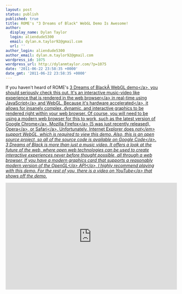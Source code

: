 ```yaml
---
layout: post
status: publish
published: true
title: ROME's "3 Dreams of Black" WebGL Demo Is Awesome!
author:
  display_name: Dylan Taylor
  login: aliendude5300
  email: dylan.m.taylor92@gmail.com
  url: ''
author_login: aliendude5300
author_email: dylan.m.taylor92@gmail.com
wordpress_id: 1075
wordpress_url: http://dylanmtaylor.com/?p=1075
date: '2011-06-22 23:58:35 +0000'
date_gmt: '2011-06-22 23:58:35 +0000'
---
```

<p>If you haven't heard of ROME's <a title="3 Dreams of Black Demo" href="http:&#47;&#47;www.ro.me&#47;">3 Dreams of Black&Acirc;&nbsp;WebGL demo<&#47;a>, you should seriously check this out. It's an interactive music-video like experience that is rendered in the <a class="zem_slink" title="Web browser" href="http:&#47;&#47;en.wikipedia.org&#47;wiki&#47;Web_browser" rel="wikipedia">web browser<&#47;a> in real-time using <a class="zem_slink" title="JavaScript" href="http:&#47;&#47;en.wikipedia.org&#47;wiki&#47;JavaScript" rel="wikipedia">JavaScript<&#47;a> and WebGL. Because it's <a class="zem_slink" title="Hardware acceleration" href="http:&#47;&#47;en.wikipedia.org&#47;wiki&#47;Hardware_acceleration" rel="wikipedia">hardware accelerated<&#47;a>, it allows for insanely complex, dynamic, and interactive graphics to be rendered right within your web browser. Of course, you will need to be using a modern web browser for this to work, such as the latest version of <a class="zem_slink" title="Google Chrome" href="http:&#47;&#47;www.google.com&#47;chrome" rel="homepage">Google Chrome<&#47;a>, <a class="zem_slink" title="Firefox" href="http:&#47;&#47;www.mozilla.com&#47;firefox&#47;" rel="homepage">Mozilla Firefox<&#47;a> (5 was just recently released), <a class="zem_slink" title="Opera Software" href="http:&#47;&#47;www.opera.com" rel="homepage">Opera<&#47;a>, or <a class="zem_slink" title="Safari" href="http:&#47;&#47;www.apple.com&#47;safari&#47;" rel="homepage">Safari<&#47;a>. Unfortunately, Internet Explorer does <em>not<&#47;em> support WebGL, which is required to view this demo. Also, this is an open source project, so all of the source code is <a href="http:&#47;&#47;code.google.com&#47;p&#47;3-dreams-of-black&#47;">available on Google Code<&#47;a>. 3 Dreams of Black is more than just a music video. It offers a look at the future of the web, where open web technologies can be used to create interactive experiences never before thought possible, all through a web browser. If you have a modern graphics card that supports a reasonably modern version of the <a class="zem_slink" title="OpenGL" href="http:&#47;&#47;www.opengl.org&#47;" rel="homepage">OpenGL<&#47;a> <a class="zem_slink" title="Application programming interface" href="http:&#47;&#47;en.wikipedia.org&#47;wiki&#47;Application_programming_interface" rel="wikipedia">API<&#47;a>, I highly recommend playing with this demo. For the rest of you, there is a <a href="http:&#47;&#47;www.youtube.com&#47;watch?v=ReH7zzj5GPc">video on YouTube<&#47;a> that shows off the demo.</p>
<p><iframe src="http:&#47;&#47;www.youtube.com&#47;embed&#47;ReH7zzj5GPc?hd=1" frameborder="0" width="560" height="349"><&#47;iframe></p>
